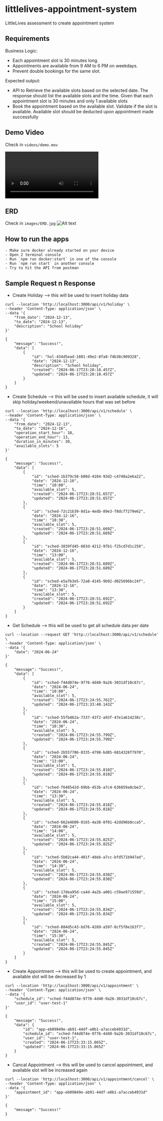 # littlelives-appointment-system
LittleLives assessment to create appointment system

## Requirements
Business Logic:
- Each appointment slot is 30 minutes long.
- Appointments are available from 9 AM to 6 PM on weekdays.
- Prevent double bookings for the same slot.

Expected output:
- API to  Retrieve the available slots based on the selected date.
The response should list the available slots and the time. Given that each appointment slot is 30 minutes and only 1 available slots
- Book the appointment based on the available slot. 
Validate if the slot is available. Available slot should be deducted upon appointment made successfully

## Demo Video
Check in `videos/demo.mov` 

<video src="https://github.com/wimpijonathan/littlelives-appointment-system/blob/main/videos/demo.mp4"></video>

## ERD
Check in `images/ERD.jpg`
![Alt text](https://github.com/wimpijonathan/littlelives-appointment-system/blob/main/images/ERD.jpg "Title")

## How to run the apps
```
- Make sure docker already started on your device
- Open 2 terminal console
- Run `npm run docker:start` in one of the console
- Run `npm run start` in another console
- Try to hit the API from postman
```

## Sample Request n Response
- Create Holiday --> this will be used to insert holiday data
```
curl --location 'http://localhost:3000/api/v1/holiday' \
--header 'Content-Type: application/json' \
--data '{
    "from_date": "2024-12-13",
    "to_date": "2024-12-13",
    "description": "School holiday"
}'

{
    "message": "Success!",
    "data": [
        {
            "id": "hol-434d5ead-1801-49e2-8fa8-f4b38c909328",
            "date": "2024-12-13",
            "description": "School holiday",
            "created": "2024-06-17T23:20:18.457Z",
            "updated": "2024-06-17T23:20:18.457Z"
        }
    ]
}
```

- Create Schedule --> this will be used to insert available schedule, it will skip holiday/weekend/unavailable hours that was set before
```
curl --location 'http://localhost:3000/api/v1/schedule' \
--header 'Content-Type: application/json' \
--data '{
    "from_date": "2024-12-13",
    "to_date": "2024-12-16",
    "operation_start_hour": 10,
    "operation_end_hour": 13,
    "duration_in_minutes": 30,
    "available_slots": 5
}'

{
    "message": "Success!",
    "data": [
        {
            "id": "sched-1b379c58-b08d-4104-93d2-c4748a2e6a22",
            "date": "2024-12-16",
            "time": "10:00",
            "available_slot": 5,
            "created": "2024-06-17T23:28:51.657Z",
            "updated": "2024-06-17T23:28:51.657Z"
        },
        {
            "id": "sched-72c21b39-8d1a-4edb-89e3-f8dcf7279e62",
            "date": "2024-12-16",
            "time": "10:30",
            "available_slot": 5,
            "created": "2024-06-17T23:28:51.669Z",
            "updated": "2024-06-17T23:28:51.669Z"
        },
        {
            "id": "sched-3839fd45-603d-4212-97b1-f25cd7d1c258",
            "date": "2024-12-16",
            "time": "13:00",
            "available_slot": 5,
            "created": "2024-06-17T23:28:51.689Z",
            "updated": "2024-06-17T23:28:51.689Z"
        },
        {
            "id": "sched-e5a7b3e5-72a0-4145-9b92-d025696bc24f",
            "date": "2024-12-16",
            "time": "13:30",
            "available_slot": 5,
            "created": "2024-06-17T23:28:51.692Z",
            "updated": "2024-06-17T23:28:51.692Z"
        }
    ]
}
```

- Get Schedule --> this will be used to get all schedule data per date
```
curl --location --request GET 'http://localhost:3000/api/v1/schedule' \
--header 'Content-Type: application/json' \
--data '{
    "date": "2024-06-24"
}'

{
    "message": "Success!",
    "data": [
        {
            "id": "sched-f44d874e-9776-4d40-9a26-3031df10c67c",
            "date": "2024-06-24",
            "time": "10:00",
            "available_slot": 5,
            "created": "2024-06-17T23:24:55.762Z",
            "updated": "2024-06-17T23:33:40.143Z"
        },
        {
            "id": "sched-55fb462a-7337-43f2-a93f-47e1a614238c",
            "date": "2024-06-24",
            "time": "10:30",
            "available_slot": 5,
            "created": "2024-06-17T23:24:55.799Z",
            "updated": "2024-06-17T23:24:55.799Z"
        },
        {
            "id": "sched-2b557786-0335-4798-bd85-6814328f7970",
            "date": "2024-06-24",
            "time": "13:00",
            "available_slot": 5,
            "created": "2024-06-17T23:24:55.810Z",
            "updated": "2024-06-17T23:24:55.810Z"
        },
        {
            "id": "sched-f648542d-69bb-453b-a7c4-636859a8cbe3",
            "date": "2024-06-24",
            "time": "13:30",
            "available_slot": 5,
            "created": "2024-06-17T23:24:55.818Z",
            "updated": "2024-06-17T23:24:55.818Z"
        },
        {
            "id": "sched-662e4609-0165-4a38-8f01-42dd96b8cca5",
            "date": "2024-06-24",
            "time": "14:00",
            "available_slot": 5,
            "created": "2024-06-17T23:24:55.825Z",
            "updated": "2024-06-17T23:24:55.825Z"
        },
        {
            "id": "sched-5b02ca44-401f-4deb-a7cc-bfd571b947ad",
            "date": "2024-06-24",
            "time": "14:30",
            "available_slot": 5,
            "created": "2024-06-17T23:24:55.830Z",
            "updated": "2024-06-17T23:24:55.830Z"
        },
        {
            "id": "sched-17dea95d-ca4d-4a2b-a001-c59ae971559d",
            "date": "2024-06-24",
            "time": "15:00",
            "available_slot": 5,
            "created": "2024-06-17T23:24:55.834Z",
            "updated": "2024-06-17T23:24:55.834Z"
        },
        {
            "id": "sched-884d5c43-bd76-4289-a597-0cf5f8e163f7",
            "date": "2024-06-24",
            "time": "15:30",
            "available_slot": 5,
            "created": "2024-06-17T23:24:55.845Z",
            "updated": "2024-06-17T23:24:55.845Z"
        }
    ]
}
```

- Create Appointment --> this will be used to create appointment, and available slot will be decreased by 1
```
curl --location 'http://localhost:3000/api/v1/appointment' \
--header 'Content-Type: application/json' \
--data '{
    "schedule_id": "sched-f44d874e-9776-4d40-9a26-3031df10c67c",
    "user_id": "user-test-1"
}'

{
    "message": "Success!",
    "data": {
        "id": "app-eb09849e-ab91-44df-a0b1-a7acceb4931d",
        "schedule_id": "sched-f44d874e-9776-4d40-9a26-3031df10c67c",
        "user_id": "user-test-1",
        "created": "2024-06-17T23:33:15.065Z",
        "updated": "2024-06-17T23:33:15.065Z"
    }
}
```

- Cancal Appointment --> this will be used to cancel appointment, and available slot will be increased again
```
curl --location 'http://localhost:3000/api/v1/appointment/cancel' \
--header 'Content-Type: application/json' \
--data '{
    "appointment_id": "app-eb09849e-ab91-44df-a0b1-a7acceb4931d"
}'

{
    "message": "Success!"
}
```